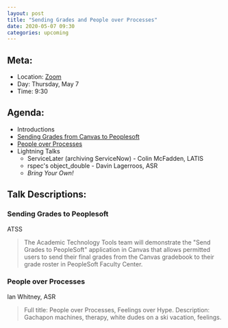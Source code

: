 ```yaml
---
layout: post
title: "Sending Grades and People over Processes"
date: 2020-05-07 09:30
categories: upcoming
---
```


## Meta:

- Location: [Zoom](https://z.umn.edu/cpmstream)
- Day: Thursday, May 7
- Time: 9:30

## Agenda:

- Introductions
- [Sending Grades from Canvas to Peoplesoft](#sending-grades-from-canvas-to-peoplesoft)
- [People over Processes](#people-over-processes)
- Lightning Talks
  - ServiceLater (archiving ServiceNow) - Colin McFadden, LATIS
  - rspec's object_double - Davin Lagerroos, ASR
  - _Bring Your Own!_

## Talk Descriptions:

### Sending Grades to Peoplesoft
ATSS

> The Academic Technology Tools team will demonstrate the "Send Grades to PeopleSoft" application in Canvas that allows permitted users to send their final grades from the Canvas gradebook to their grade roster in PeopleSoft Faculty Center.

### People over Processes
Ian Whitney, ASR

> Full title: People over Processes, Feelings over Hype. 
> Description: Gachapon machines, therapy, white dudes on a ski vacation, feelings.


